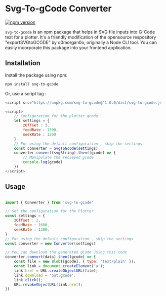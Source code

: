 # Svg-To-gCode Converter

[![npm version](https://badge.fury.io/js/svg-to-gcode.svg)](https://badge.fury.io/js/svg-to-gcode)

`svg-to-gcode` is an npm package that helps in SVG file inputs into G-Code text for a plotter. It's a friendly modification of the opensource respository "exportSVGtoGCODE" by o0morgan0o, originally a Node CLI tool. You can easily incorporate this package into your frontend application.

## Installation

Install the package using npm:

```bash
npm install svg-to-gcode
```
Or, use a script tag :
```javascript
<script src="https://unpkg.com/svg-to-gcode@^1.0.0/dist/svg-to-gcode.js"></script>

<script>
    // Configuration for the plotter gcode
    let settings = {
        zOffset : 3,
        feedRate : 1500,
        seekRate : 1200
    }
    // For using the default configuration , skip the settings
    const converter = SvgToGcode(settings)
    converter.convert(svgString).then((gcode) => {
        // Manipulate the recieved gcode
        console.log(gcode)
    })
</script>

```
## Usage
```javascript

import { Converter } from 'svg-to-gcode'

// Set the configuration for the Plotter
const settings = {
    zOffset : 3,
    feedRate : 1600,
    seekRate : 1300,
}
// For using the default configuration , skip the settings
const converter = new Converter(settings)

// You can download the generated gCode using this code
converter.convert(data).then((gcode) => {
    const file = new Blob([gcode], { type: 'text/plain' });
    const link = document.createElement('a');
    link.href = URL.createObjectURL(file);
    link.download = 'out.gcode';
    link.click();
    URL.revokeObjectURL(link.href);
})
```